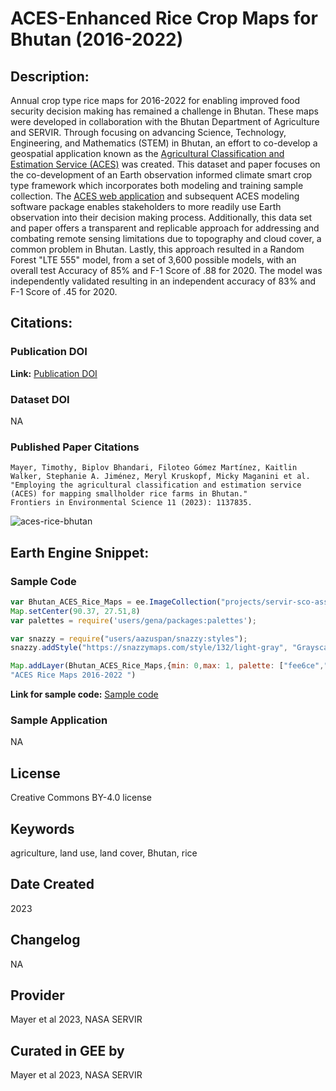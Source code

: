 
# ACES-Enhanced Rice Crop Maps for Bhutan (2016-2022)

## Description:
Annual crop type rice maps for 2016-2022 for enabling improved food security decision making has remained a challenge in Bhutan. These maps were developed in collaboration with the Bhutan Department of Agriculture and SERVIR. Through focusing on advancing Science, Technology, Engineering, and Mathematics (STEM) in Bhutan, an effort to co-develop a geospatial application known as the [Agricultural Classification and Estimation Service (ACES)](https://github.com/SERVIR/ag-classification-estimation/tree/main) was created. This dataset and paper focuses on the co-development of an Earth observation informed climate smart crop type framework which incorporates both modeling and training sample collection. The [ACES web application](https://servirglobalnet.users.earthengine.app/view/aces-bhutan) and subsequent ACES modeling software package enables stakeholders to more readily use Earth observation into their decision making process. Additionally, this data set and paper offers a transparent and replicable approach for addressing and combating remote sensing limitations due to topography and cloud cover, a common problem in Bhutan. Lastly, this approach resulted in a Random Forest "LTE 555" model, from a set of 3,600 possible models, with an overall test Accuracy of 85% and F-1 Score of .88 for 2020. The model was independently validated resulting in an independent accuracy of 83% and F-1 Score of .45 for 2020.

## Citations:

### Publication DOI

**Link:** [Publication DOI](https://doi.org/10.3389/fenvs.2023.1137835)

### Dataset DOI

NA

### Published Paper Citations

```
Mayer, Timothy, Biplov Bhandari, Filoteo Gómez Martínez, Kaitlin Walker, Stephanie A. Jiménez, Meryl Kruskopf, Micky Maganini et al. "Employing the agricultural classification and estimation service (ACES) for mapping smallholder rice farms in Bhutan."
Frontiers in Environmental Science 11 (2023): 1137835.
```

![aces-rice-bhutan](https://github.com/samapriya/awesome-gee-community-datasets/assets/6677629/8c6625d6-9ac1-4b0f-8543-a0f267dc4130)

## Earth Engine Snippet:
### Sample Code

```js
var Bhutan_ACES_Rice_Maps = ee.ImageCollection("projects/servir-sco-assets/assets/Bhutan/Rice_Extent_Mapper/Predicted_Rice_Post_Processed_IC");
Map.setCenter(90.37, 27.51,8)
var palettes = require('users/gena/packages:palettes');

var snazzy = require("users/aazuspan/snazzy:styles");
snazzy.addStyle("https://snazzymaps.com/style/132/light-gray", "Grayscale");

Map.addLayer(Bhutan_ACES_Rice_Maps,{min: 0,max: 1, palette: ["fee6ce","fdae6b","e6550d"]},
"ACES Rice Maps 2016-2022 ")
```

**Link for sample code:** [Sample code](https://code.earthengine.google.com/?scriptPath=users/sat-io/awesome-gee-catalog-examples:agriculture-vegetation-forestry/ACES-BHUTAN
)

### Sample Application

NA


## License

Creative Commons BY-4.0 license

## Keywords

agriculture, land use, land cover, Bhutan, rice

## Date Created

2023

## Changelog

NA

## Provider

Mayer et al 2023, NASA SERVIR

## Curated in GEE by
Mayer et al 2023, NASA SERVIR
